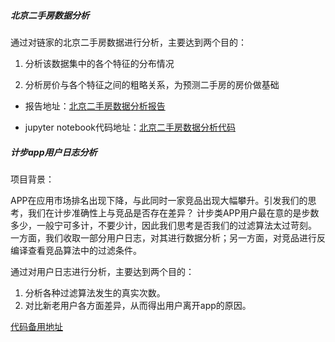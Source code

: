 ##### 北京二手房数据分析

通过对链家的北京二手房数据进行分析，主要达到两个目的：

  1. 分析该数据集中的各个特征的分布情况

  2. 分析房价与各个特征之间的粗略关系，为预测二手房的房价做基础

- 报告地址：[北京二手房数据分析报告](https://github.com/wsybupt/data_analysis_practice/blob/master/beijing_second_hand_house_deal/analysis_report.md)

- jupyter notebook代码地址：[北京二手房数据分析代码](https://github.com/wsybupt/data_analysis_practice/blob/master/beijing_second_hand_house_deal/analysis_code.ipynb)



##### 计步app用户日志分析
项目背景：

APP在应用市场排名出现下降，与此同时一家竞品出现大幅攀升。引发我们的思考，我们在计步准确性上与竞品是否存在差异？
计步类APP用户最在意的是步数多少，一般宁可多计，不要少计，因此我们思考是否我们的过滤算法太过苛刻。
一方面，我们收取一部分用户日志，对其进行数据分析；另一方面，对竞品进行反编译查看竞品算法中的过滤条件。


通过对用户日志进行分析，主要达到两个目的：
1. 分析各种过滤算法发生的真实次数。
2. 对比新老用户各方面差异，从而得出用户离开app的原因。

[代码备用地址](https://nbviewer.jupyter.org/github/wsybupt/data_analysis_practice/blob/master/environment_analyse_oan.ipynb)

